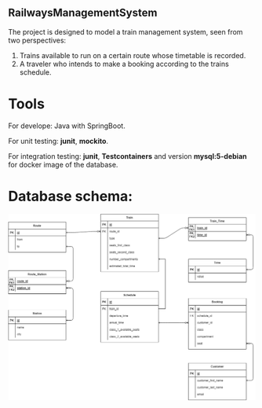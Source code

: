 ## RailwaysManagementSystem

<p>The project is designed to model a train management system, seen from two perspectives:</p>
<ol>
<li>Trains available to run on a certain route whose timetable is recorded.</li>
<li>A traveler who intends to make a booking according to the trains schedule.</li>
</ol>

<h1>Tools</h1>
<p>For develope: Java with SpringBoot.</p>
<p>For unit testing: <b>junit</b>, <b>mockito</b>.</p>
<p>For integration testing: <b>junit</b>, <b>Testcontainers</b> and version <b>mysql:5-debian</b> for docker image of the database.</p>

<h1>Database schema:</h1>
<img src="diagrams/railways.png" alt="railways"/>
